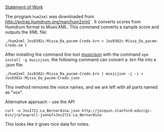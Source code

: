 [Statement of Work](https://docs.google.com/document/d/1aKLa1YcAJ7aMMCivqho-x6LtLYGSMkR4gbgTTTpcpi8/edit)

The program `hum2xml` was downloaded from http://extras.humdrum.org/man/hum2xml/ . It converts scores from Humdrum format to MusicXML. This command converts a sample score and outputs the XML file:

`./hum2xml Jos0302c-Missa_Da_pacem-Credo.krn > Jos0302c-Missa_Da_pacem-Credo.xm
l`

After installing the command line tool [musicjson]() with the command `npm install -g musicjson`, the following command can convert a .krn file into a .json file:

`./hum2xml Jos0302c-Missa_Da_pacem-Credo.krn | musicjson -j -i > Jos0302c-Missa_Da_pacem-Credo.json`

This method removes the voice names, and we are left with all parts named as "vox".

Alternative approach - use the API

`curl -o Jos2721-La_Bernardina.json http://josquin.stanford.edu/cgi-bin/jrp?a=proll-json&f=Jos2721-La_Bernardina`

This looks like it gives nice data for notes.
